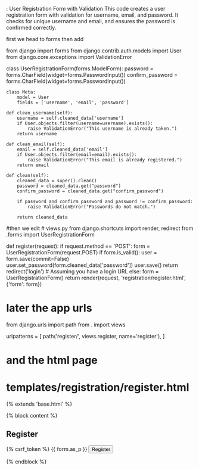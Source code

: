 : User Registration Form with Validation
This code creates a user registration form with validation for username, email, and password.
It checks for unique username and email, and ensures the password is confirmed correctly.


first we head to forms  then add 

from django import forms
from django.contrib.auth.models import User
from django.core.exceptions import ValidationError

class UserRegistrationForm(forms.ModelForm):
    password = forms.CharField(widget=forms.PasswordInput())
    confirm_password = forms.CharField(widget=forms.PasswordInput())

    class Meta:
        model = User
        fields = ['username', 'email', 'password']

    def clean_username(self):
        username = self.cleaned_data['username']
        if User.objects.filter(username=username).exists():
            raise ValidationError("This username is already taken.")
        return username

    def clean_email(self):
        email = self.cleaned_data['email']
        if User.objects.filter(email=email).exists():
            raise ValidationError("This email is already registered.")
        return email

    def clean(self):
        cleaned_data = super().clean()
        password = cleaned_data.get("password")
        confirm_password = cleaned_data.get("confirm_password")

        if password and confirm_password and password != confirm_password:
            raise ValidationError("Passwords do not match.")

        return cleaned_data

  #then we edit  # views.py
from django.shortcuts import render, redirect
from .forms import UserRegistrationForm

def register(request):
    if request.method == 'POST':
        form = UserRegistrationForm(request.POST)
        if form.is_valid():
            user = form.save(commit=False)
            user.set_password(form.cleaned_data['password'])
            user.save()
            return redirect('login')  # Assuming you have a login URL
    else:
        form = UserRegistrationForm()
    return render(request, 'registration/register.html', {'form': form})
    
# later the app urls 
 from django.urls import path
from . import views

urlpatterns = [
    path('register/', views.register, name='register'),
]

# and the html page 

# templates/registration/register.html
{% extends 'base.html' %}

{% block content %}
<h2>Register</h2>
<form method="post">
    {% csrf_token %}
    {{ form.as_p }}
    <button type="submit">Register</button>
</form>
{% endblock %}


